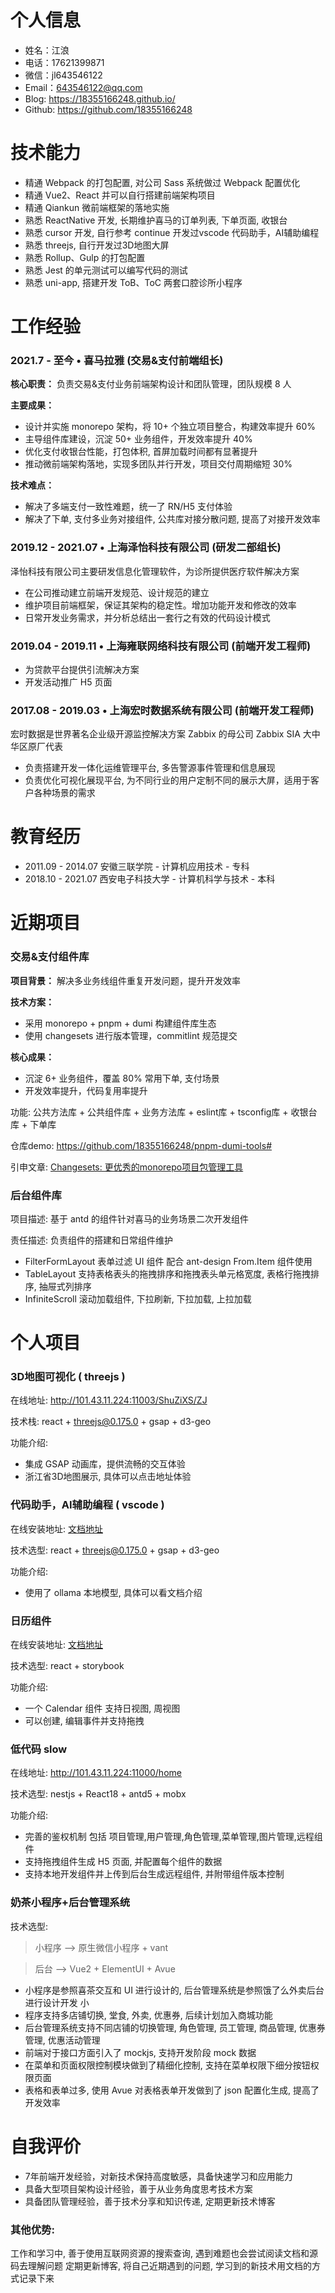 # 个人信息

- 姓名：江浪
- 电话：17621399871
- 微信：jl643546122
- Email：643546122@qq.com
- Blog: https://18355166248.github.io/
- Github: https://github.com/18355166248

# 技术能力

- 精通 Webpack 的打包配置, 对公司 Sass 系统做过 Webpack 配置优化
- 精通 Vue2、React 并可以自行搭建前端架构项目
- 精通 Qiankun 微前端框架的落地实施
- 熟悉 ReactNative 开发, 长期维护喜马的订单列表, 下单页面, 收银台
- 熟悉 cursor 开发, 自行参考 continue 开发过vscode 代码助手，AI辅助编程
- 熟悉 threejs, 自行开发过3D地图大屏
- 熟悉 Rollup、Gulp 的打包配置
- 熟悉 Jest 的单元测试可以编写代码的测试
- 熟悉 uni-app, 搭建开发 ToB、ToC 两套口腔诊所小程序

# ⼯作经验

### 2021.7 - 至今 • 喜马拉雅 (交易&支付前端组长)

**核心职责：** 负责交易&支付业务前端架构设计和团队管理，团队规模 8 人

**主要成果：**

- 设计并实施 monorepo 架构，将 10+ 个独立项目整合，构建效率提升 60%
- 主导组件库建设，沉淀 50+ 业务组件，开发效率提升 40%
- 优化支付收银台性能，打包体积, 首屏加载时间都有显著提升
- 推动微前端架构落地，实现多团队并行开发，项目交付周期缩短 30%

**技术难点：**

- 解决了多端支付一致性难题，统一了 RN/H5 支付体验
- 解决了下单, 支付多业务对接组件, 公共库对接分散问题, 提高了对接开发效率

### 2019.12 - 2021.07 • 上海泽怡科技有限公司 (研发二部组长)

泽怡科技有限公司主要研发信息化管理软件，为诊所提供医疗软件解决⽅案

- 在公司推动建⽴前端开发规范、设计规范的建⽴
- 维护项⽬前端框架，保证其架构的稳定性。增加功能开发和修改的效率
- ⽇常开发业务需求，并分析总结出⼀套⾏之有效的代码设计模式

### 2019.04 - 2019.11 • 上海雍联网络科技有限公司 (前端开发工程师)

- 为贷款平台提供引流解决方案
- 开发活动推广 H5 页面

### 2017.08 - 2019.03 • 上海宏时数据系统有限公司 (前端开发工程师)

宏时数据是世界著名企业级开源监控解决方案 Zabbix 的母公司 Zabbix SIA 大中华区原厂代表

- 负责搭建开发一体化运维管理平台, 多告警源事件管理和信息展现
- 负责优化可视化展现平台, 为不同行业的用户定制不同的展示大屏，适用于客户各种场景的需求

# 教育经历

- 2011.09 - 2014.07 安徽三联学院 - 计算机应用技术 - 专科
- 2018.10 - 2021.07 西安电子科技大学 - 计算机科学与技术 - 本科

# 近期项目

### 交易&支付组件库

**项目背景：** 解决多业务线组件重复开发问题，提升开发效率

**技术方案：**

- 采用 monorepo + pnpm + dumi 构建组件库生态
- 使用 changesets 进行版本管理，commitlint 规范提交

**核心成果：**

- 沉淀 6+ 业务组件，覆盖 80% 常用下单, 支付场景
- 开发效率提升，代码复用率提升

功能: 公共方法库 + 公共组件库 + 业务方法库 + eslint库 + tsconfig库 + 收银台库 + 下单库

仓库demo: https://github.com/18355166248/pnpm-dumi-tools#

引申文章: [Changesets: 更优秀的monorepo项目包管理工具](https://juejin.cn/post/7463360870077448218)

### 后台组件库

项目描述: 基于 antd 的组件针对喜马的业务场景二次开发组件

责任描述: 负责组件的搭建和日常组件维护

- FilterFormLayout 表单过滤 UI 组件 配合 ant-design From.Item 组件使用
- TableLayout 支持表格表头的拖拽排序和拖拽表头单元格宽度, 表格行拖拽排序, 抽屉式列排序
- InfiniteScroll 滚动加载组件, 下拉刷新, 下拉加载, 上拉加载

# 个人项目

### 3D地图可视化 ( threejs )

在线地址: http://101.43.11.224:11003/ShuZiXS/ZJ

技术栈: react + threejs@0.175.0 + gsap + d3-geo

功能介绍:

- 集成 GSAP 动画库，提供流畅的交互体验
- 浙江省3D地图展示, 具体可以点击地址体验

### 代码助手，AI辅助编程 ( vscode )

在线安装地址: [文档地址](http://101.43.11.224:11004/)

技术选型: react + threejs@0.175.0 + gsap + d3-geo

功能介绍:

- 使用了 ollama 本地模型, 具体可以看文档介绍

### 日历组件

在线安装地址: [文档地址](http://101.43.11.224:11005/?path=/story/calendar-day--primary)

技术选型: react + storybook

功能介绍:

- 一个 Calendar 组件 支持日视图, 周视图
- 可以创建, 编辑事件并支持拖拽

### 低代码 slow

在线地址: http://101.43.11.224:11000/home

技术选型: nestjs + React18 + antd5 + mobx

功能介绍:

- 完善的鉴权机制 包括 项目管理,用户管理,角色管理,菜单管理,图片管理,远程组件
- 支持拖拽组件生成 H5 页面, 并配置每个组件的数据
- 支持本地开发组件并上传到后台生成远程组件, 并附带组件版本控制

### 奶茶小程序+后台管理系统

技术选型:

> 小程序 --> 原生微信小程序 + vant

> 后台 --> Vue2 + ElementUI + Avue

- 小程序是参照喜茶交互和 UI 进行设计的, 后台管理系统是参照饿了么外卖后台进行设计开发
  小
- 程序支持多店铺切换, 堂食, 外卖, 优惠券, 后续计划加入商城功能
- 后台管理系统支持不同店铺的切换管理, 角色管理, 员工管理, 商品管理, 优惠券管理, 优惠活动管理
- 前端对于接口方面引入了 mockjs, 支持开发阶段 mock 数据
- 在菜单和页面权限控制模块做到了精细化控制, 支持在菜单权限下细分按钮权限页面
- 表格和表单过多, 使用 Avue 对表格表单开发做到了 json 配置化生成, 提高了开发效率

# 自我评价

- 7年前端开发经验，对新技术保持高度敏感，具备快速学习和应用能力
- 具备大型项目架构设计经验，善于从业务角度思考技术方案
- 具备团队管理经验，善于技术分享和知识传递, 定期更新技术博客

### 其他优势:

工作和学习中, 善于使用互联网资源的搜索查询, 遇到难题也会尝试阅读文档和源码去理解问题
定期更新博客, 将自己近期遇到的问题, 学习到的新技术用文档的方式记录下来

